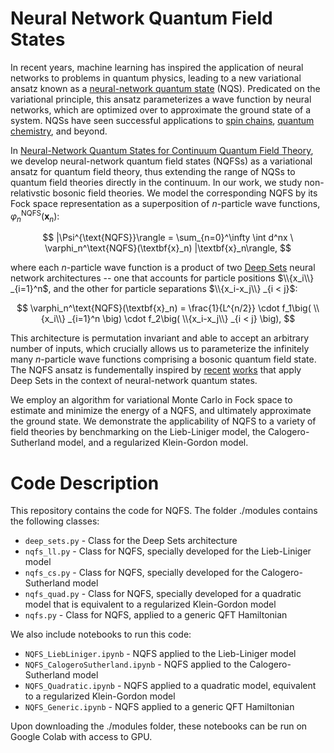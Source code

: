 # Neural Network Quantum Field States

In recent years, machine learning has inspired the application of neural networks to problems in quantum physics, leading to a new variational ansatz known as a [neural-network quantum state](https://www.science.org/doi/10.1126/science.aag2302) (NQS). Predicated on the variational principle, this ansatz parameterizes a wave function by neural networks, which are optimized over to approximate the ground state of a system. NQSs have seen successful applications to [spin chains](https://www.nature.com/articles/s41567-019-0545-1), [quantum chemistry](https://journals.aps.org/prresearch/abstract/10.1103/PhysRevResearch.2.033429), and beyond.

In [Neural-Network Quantum States for Continuum Quantum Field Theory](link), we develop neural-network quantum field states (NQFSs) as a variational ansatz for quantum field theory, thus extending the range of NQSs to quantum field theories directly in the continuum. In our work, we study non-relativstic bosonic field theories. We model the corresponding NQFS by its Fock space representation as a superposition of $n$-particle wave functions, $\varphi_n^\text{NQFS}(\textbf{x}_n)$:

$$ |\Psi^{\text{NQFS}}\rangle = \sum_{n=0}^\infty \int d^nx \ \varphi_n^\text{NQFS}(\textbf{x}_n) |\textbf{x}_n\rangle, $$

where each $n$-particle wave function is a product of two [Deep Sets](https://arxiv.org/abs/1703.06114) neural network architectures -- one that accounts for particle positions $\\{x_i\\} _{i=1}^n$, and the other for particle separations $\\{x_i-x_j\\} _{i < j}$:

$$ \varphi_n^\text{NQFS}(\textbf{x}_n) = \frac{1}{L^{n/2}} \cdot f_1\big( \\{x_i\\} _{i=1}^n \big) \cdot f_2\big( \\{x_i-x_j\\} _{i < j} \big), $$

This architecture is permutation invariant and able to accept an arbitrary number of inputs, which crucially allows us to parameterize the infinitely many $n$-particle wave functions comprising a bosonic quantum field state. The NQFS ansatz is fundementally inspired by [recent](https://journals.aps.org/prresearch/abstract/10.1103/PhysRevResearch.4.023138) [works](https://journals.aps.org/prl/abstract/10.1103/PhysRevLett.127.022502) that apply Deep Sets in the context of neural-network quantum states.

We employ an algorithm for variational Monte Carlo in Fock space to estimate and minimize the energy of a NQFS, and ultimately approximate the ground state. We demonstrate the applicability of NQFS to a variety of field theories by benchmarking on the Lieb-Liniger model, the Calogero-Sutherland model, and a regularized Klein-Gordon model.


# Code Description
This repository contains the code for NQFS. The folder ./modules contains the following classes:
* `deep_sets.py` - Class for the Deep Sets architecture
* `nqfs_ll.py` - Class for NQFS, specially developed for the Lieb-Liniger model
* `nqfs_cs.py` - Class for NQFS, specially developed for the Calogero-Sutherland model
* `nqfs_quad.py` - Class for NQFS, specially developed for a quadratic model that is equivalent to a regularized Klein-Gordon model
* `nqfs.py` - Class for NQFS, applied to a generic QFT Hamiltonian


We also include notebooks to run this code: 
* `NQFS_LiebLiniger.ipynb` - NQFS applied to the Lieb-Liniger model 
* `NQFS_CalogeroSutherland.ipynb` - NQFS applied to the Calogero-Sutherland model
* `NQFS_Quadratic.ipynb` - NQFS applied to a quadratic model, equivalent to a regularized Klein-Gordon model
* `NQFS_Generic.ipynb` - NQFS applied to a generic QFT Hamiltonian

Upon downloading the ./modules folder, these notebooks can be run on Google Colab with access to GPU.
